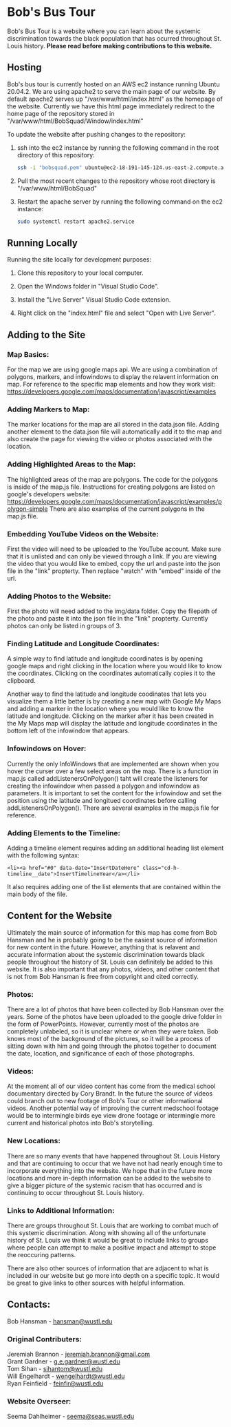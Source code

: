 # Bob's Bus Tour

Bob's Bus Tour is a website where you can learn about the systemic discrimination towards the black population that has ocurred throughout St. Louis history. **Please read before making contributions to this website.**

## Hosting

Bob's bus tour is currently hosted on an AWS ec2 instance running Ubuntu 20.04.2. We are using apache2 to serve the main page of our website. By default apache2 serves up "/var/www/html/index.html" as the homepage of the website. Currently we have this html page immediately redirect to the home page of the repository stored in "/var/www/html/BobSquad/Window/index.html"

To update the website after pushing changes to the repository:
1. ssh into the ec2 instance by running the following command in the root directory of this repository:

    ```bash
    ssh -i "bobsquad.pem" ubuntu@ec2-18-191-145-124.us-east-2.compute.amazonaws.com
    ```

2. Pull the most recent changes to the repository whose root directory is "/var/www/html/BobSquad"

3. Restart the apache server by running the following command on the ec2 instance:

    ```bash
    sudo systemctl restart apache2.service
    ```
## Running Locally

Running the site locally for development purposes:

1. Clone this repository to your local computer.

2. Open the Windows folder in "Visual Studio Code".

3. Install the "Live Server" Visual Studio Code extension.

4. Right click on the "index.html" file and select "Open with Live Server".

## Adding to the Site

### Map Basics:

For the map we are using google maps api. We are using a combination of polygons, markers, and infowindows to display the relavent information on map. For reference to the specific map elements and how they work visit: https://developers.google.com/maps/documentation/javascript/examples

### Adding Markers to Map:

The marker locations for the map are all stored in the data.json file. Adding another element to the data.json file will automatically add it to the map and also create the page for viewing the video or photos associated with the location.

### Adding Highlighted Areas to the Map:

The highlighted areas of the map are polygons. The code for the polygons is inside of the map.js file. Instructions for creating polygons are listed on google's developers website: https://developers.google.com/maps/documentation/javascript/examples/polygon-simple 
There are also examples of the current polygons in the map.js file.

### Embedding YouTube Videos on the Website:

First the video will need to be uploaded to the YouTube account. Make sure that it is unlisted and can only be viewed through a link. If you are viewing the video that you would like to embed, copy the url and paste into the json file in the "link" propterty. Then replace "watch" with "embed" inside of the url.

### Adding Photos to the Website:

First the photo will need added to the img/data folder. Copy the filepath of the photo and paste it into the json file in the "link" propterty. Currently photos can only be listed in groups of 3.

### Finding Latitude and Longitude Coordinates:

A simple way to find latitude and longitude coordinates is by opening google maps and right clicking in the location where you would like to know the coordinates. Clicking on the coordinates automatically copies it to the clipboard.

Another way to find the latitude and longitude coodinates that lets you visualize them a little better is by creating a new map with Google My Maps and adding a marker in the location where you would like to know the latitude and longitude. Clicking on the marker after it has been created in the My Maps map will display the latitude and longitude coordinates in the bottom left of the infowindow that appears.

### Infowindows on Hover:

Currently the only InfoWindows that are implemented are shown when you hover the curser over a few select areas on the map. There is a function in map.js called addListenersOnPolygon() taht will create the listeners for creating the infowindow when passed a polygon and infowindow as parameters. It is important to set the content for the infowindow and set the position using the latitude and longitued coordinates before calling addListenersOnPolygon(). There are several examples in the map.js file for reference.

### Adding Elements to the Timeline:
Adding a timeline element requires adding an additional heading list element with the following syntax:

    <li><a href="#0" data-date="InsertDateHere" class="cd-h-timeline__date">InsertTimelineYear</a></li>

It also requires adding one of the list elements that are contained within the main body of the file.

## Content for the Website

Ultimately the main source of information for this map has come from Bob Hansman and he is probably going to be the easiest source of information for new content in the future. However, anything that is relavent and accurate information about the systemic discrimination towards black people throughout the history of St. Louis can definitely be added to this website. It is also important that any photos, videos, and other content that is not from Bob Hansman is free from copyright and cited correctly.

### Photos:

There are a lot of photos that have been collected by Bob Hansman over the years. Some of the photos have been uploaded to the google drive folder in the form of PowerPoints. However, currently most of the photos are completely unlabeled, so it is unclear where or when they were taken. Bob knows most of the background of the pictures, so it will be a process of sitting down with him and going through the photos together to document the date, location, and significance of each of those photographs.

### Videos:

At the moment all of our video content has come from the medical school documentary directed by Cory Brandt. In the future the source of videos could branch out to new footage of Bob's Tour or other informational videos. Another potential way of improving the current medschool footage would be to intermingle birds eye view drone footage or intermingle more current and historical photos into Bob's storytelling.

### New Locations:

There are so many events that have happened throughout St. Louis History and that are continuing to occur that we have not had nearly enough time to incorporate everything into the website. We hope that in the future more locations and more in-depth information can be added to the website to give a bigger picture of the systemic racism that has occurred and is continuing to occur throughout St. Louis history.

### Links to Additional Information:

There are groups throughout St. Louis that are working to combat much of this systemic discrimination. Along with showing all of the unfortunate history of St. Louis we think it would be great to include links to groups where people can attempt to make a positive impact and attempt to stope the reoccuring patterns. 

There are also other sources of information that are adjacent to what is included in our website but go more into depth on a specific topic. It would be great to give links to other sources with helpful information.

## Contacts:

Bob Hansman - hansman@wustl.edu

### Original Contributers:

Jeremiah Brannon - jeremiah.brannon@gmail.com  
Grant Gardner - g.e.gardner@wustl.edu  
Tom Sihan - sihantom@wustl.edu  
Will Engelhardt - wengelhardt@wustl.edu  
Ryan Feinfield - feinfir@wustl.edu

### Website Overseer:

Seema Dahlheimer - seema@seas.wustl.edu